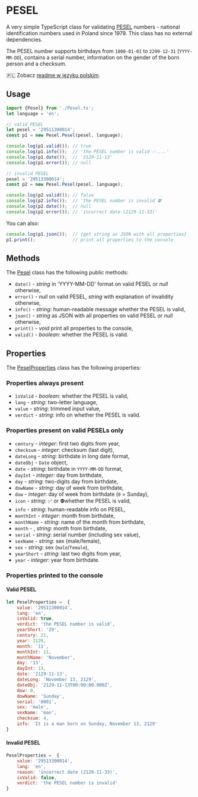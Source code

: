 # PESEL

A very simple TypeScript class for validating [PESEL](https://en.wikipedia.org/wiki/PESEL) numbers - national identification numbers used in Poland since 1979. This class has no external dependencies.

The PESEL number supports birthdays from `1800-01-01` to `2299-12-31` (`YYYY-MM-DD`), contains a serial number, information on the gender of the born person and a checksum.

🇵🇱 Zobacz [readme w języku polskim](README_pl.md).

## Usage

```typescript
import {Pesel} from './Pesel.ts';
let language = 'en';

// valid PESEL
let pesel = '29511300014';
const p1 = new Pesel.Pesel(pesel, language);

console.log(p1.valid()); // true
console.log(p1.info());  // 'the PESEL number is valid ✅....'
console.log(p1.date());  // '2129-11-13'
console.log(p1.error()); // null

// invalid PESEL
pesel = '29513300014';
const p2 = new Pesel.Pesel(pesel, language);

console.log(p2.valid()); // false
console.log(p2.info());  // 'the PESEL number is invalid ⛔'
console.log(p2.date());  // null
console.log(p2.error()); // 'incorrect date (2129-11-33)'
```

You can also:

```typescript
console.log(p1.json());  // {get string as JSON with all properties}
p1.print();              // print all properties to the console
```

## Methods

The [Pesel](./bin/Pesel.ts) class has the following public methods:

- `date()` - _string_ in 'YYYY-MM-DD' format on valid PESEL or _null_ otherwise,
- `error()` - _null_ on valid PESEL, _string_ with explanation of invalidity otherwise,
- `info()` - _string_: human-readable message whether the PESEL is valid,
- `json()` - _string_ as JSON with all properties on valid PESEL or _null_ otherwise,
- `print()` - _void_ print all properties to the console,
- `valid()` - _boolean_: whether the PESEL is valid.

## Properties

The [PeselProperties](./bin/Pesel.ts) class has the following properties:

### Properties always present

- `isValid` - _boolean_: whether the PESEL is valid,
- `lang` - _string_: two-letter language,
- `value` - _string_: trimmed input value,
- `verdict` - _string_: info on whether the PESEL is valid.

### Properties present on valid PESELs only

- `century` - _integer_: first two digits from year,
- `checksum` - _integer_: checksum (last digit),
- `dateLong` - _string_: birthdate in long date format,
- `dateObj` - `Date` object,
- `date` - _string_: birthdate in `YYYY-MM-DD` format,
- `dayInt` - _integer_: day from birthdate,
- `day` - _string_: two-digits day from birthdate,
- `dowName` - _string_: day of week from birthdate,
- `dow` - _integer_: day of week from birthdate (`0` = Sunday),
- `icon` - _string_: ✅ or ⛔whether the PESEL is valid,
- `info` - _string_: human-readable info on PESEL,
- `monthInt` - _integer_: month from birthdate,
- `monthName` - _string_: name of the month from birthdate,
- `month` - , _string_: month from birthdate,
- `serial` - _string_: serial number (including sex value),
- `sexName` - _string_: sex (male/female),
- `sex` - _string_: sex (`male`/`female`),
- `yearShort` - _string_: last two digits from year,
- `year` - _integer_: year from birthdate.

### Properties printed to the console

#### Valid PESEL

```javascript
let PeselProperties =  {
    value: '29511300014',
    lang: 'en',
    isValid: true,
    verdict: 'the PESEL number is valid',
    yearShort: '29',
    century: 21,
    year: 2129,
    month: '11',
    monthInt: 11,
    monthName: 'November',
    day: '13',
    dayInt: 13,
    date: '2129-11-13',
    dateLong: 'November 13, 2129',
    dateObj: '2129-11-13T00:00:00.000Z',
    dow: 0,
    dowName: 'Sunday',
    serial: '0001',
    sex: 'male',
    sexName: 'man',
    checksum: 4,
    info: 'It is a man born on Sunday, November 13, 2129'
}
```

#### Invalid PESEL

```javascript
PeselProperties =  {
    value: '29513300014',
    lang: 'en',
    reason: 'incorrect date (2129-11-33)',
    isValid: false,
    verdict: 'the PESEL number is invalid'
}
```
